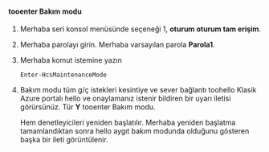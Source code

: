 <!--author=SharS last changed: 12/01/15-->

#### <a name="tooenter-maintenance-mode"></a>tooenter Bakım modu
1. Merhaba seri konsol menüsünde seçeneği 1, **oturum oturum tam erişim**.
2. Merhaba parolayı girin. Merhaba varsayılan parola **Parola1**.
3. Merhaba komut istemine yazın
   
     `Enter-HcsMaintenanceMode`
4. Bakım modu tüm g/ç istekleri kesintiye ve sever bağlantı toohello Klasik Azure portalı hello ve onaylamanız istenir bildiren bir uyarı iletisi görürsünüz. Tür **Y** tooenter Bakım modu.
   
    Hem denetleyicileri yeniden başlatılır. Merhaba yeniden başlatma tamamlandıktan sonra hello aygıt bakım modunda olduğunu gösteren başka bir ileti görüntülenir.

